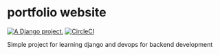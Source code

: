 # portfolio website
<a href="http://www.djangoproject.com/"><img src="https://www.djangoproject.com/m/img/badges/djangoproject120x25.gif" border="0" alt="A Django project." title="A Django project." /></a> [![CircleCI](https://circleci.com/gh/Muchogoc/portfolio/tree/master.svg?style=svg)](https://circleci.com/gh/Muchogoc/portfolio/tree/master)

Simple project for learning django and devops for backend development
